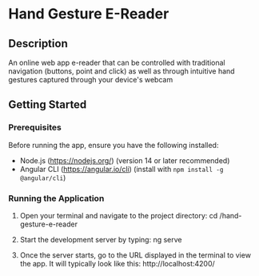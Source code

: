 # Hand Gesture E-Reader 

## Description
An online web app e-reader that can be controlled with traditional navigation (buttons, point and click) as well as through 
intuitive hand gestures captured through your device's webcam

## Getting Started

### Prerequisites
Before running the app, ensure you have the following installed:
- Node.js (https://nodejs.org/) (version 14 or later recommended)
- Angular CLI (https://angular.io/cli) (install with `npm install -g @angular/cli`)

### Running the Application

1. Open your terminal and navigate to the project directory:
   cd /hand-gesture-e-reader

2. Start the development server by typing:
   ng serve

3. Once the server starts, go to the URL displayed in the terminal to view the app. It will typically look like this:
   http://localhost:4200/
